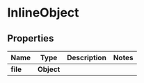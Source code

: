 

# InlineObject


## Properties

Name | Type | Description | Notes
------------ | ------------- | ------------- | -------------
**file** | **Object** |  | 



